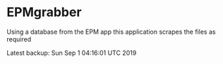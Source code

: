 # EPMgrabber
Using a database from the EPM app this application scrapes the files as required


Latest backup: Sun Sep 1 04:16:01 UTC 2019
